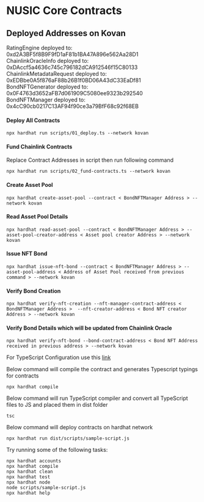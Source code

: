 # NUSIC Core Contracts

## Deployed Addresses on Kovan
RatingEngine deployed to: 0xd2A3BF5f8B9F9fD1aF81b1BA47A896e562Aa28D1 <br>
ChainlinkOracleInfo deployed to: 0xDAccf5a4636c745c796182dCA912546f15C80133 <br>
ChainlinkMetadataRequest deployed to: 0xEDBbe0A5f876aF88b26B1f0BD06A43dC33EaDf81 <br>
BondNFTGenerator deployed to: 0x0F4763d3652aFB7d061909C5080ee9323b292540 <br>
BondNFTManager deployed to: 0x4cC90cb0217C13AF94f90ce3a79BfF68c92f68EB <br>

#### Deploy All Contracts
```shell
npx hardhat run scripts/01_deploy.ts --network kovan
```

#### Fund Chainlink Contracts 
Replace Contract Addresses in script then run following command
```shell
npx hardhat run scripts/02_fund-contracts.ts --network kovan
```

#### Create Asset Pool
```shell
npx hardhat create-asset-pool --contract < BondNFTManager Address > --network kovan
```

#### Read Asset Pool Details
```shell
npx hardhat read-asset-pool --contract < BondNFTManager Address > --asset-pool-creator-address < Asset pool creator Address > --network kovan
```

#### Issue NFT Bond
```shell
npx hardhat issue-nft-bond --contract < BondNFTManager Address > --asset-pool-address < Address of Asset Pool received from previous command > --network kovan
```

#### Verify Bond Creation
```shell
npx hardhat verify-nft-creation --nft-manager-contract-address < BondNFTManager Address >  --nft-creator-address < Bond NFT creator Address > --network kovan
```

#### Verify Bond Details which will be updated from Chainlink Oracle
```shell
npx hardhat verify-nft-bond --bond-contract-address < Bond NFT Address received in previous address > --network kovan
```




For TypeScript Configuration use this [link](https://hardhat.org/guides/typescript.html)

Below command will compile the contract and generates Typescript typings for contracts
```shell
npx hardhat compile
```

Below command will run TypeScript compiler and convert all TypeScript files to JS and placed them in dist folder
```shell
tsc
```

Below command will deploy contracts on hardhat network
```shell
npx hardhat run dist/scripts/sample-script.js
```


Try running some of the following tasks:

```shell
npx hardhat accounts
npx hardhat compile
npx hardhat clean
npx hardhat test
npx hardhat node
node scripts/sample-script.js
npx hardhat help
```
